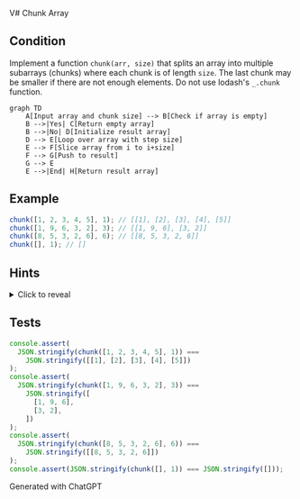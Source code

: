 V# Chunk Array

## Condition

Implement a function `chunk(arr, size)` that splits an array into multiple subarrays (chunks) where each chunk is of length `size`. The last chunk may be smaller if there are not enough elements. Do not use lodash's `_.chunk` function.

```mermaid
graph TD
    A[Input array and chunk size] --> B[Check if array is empty]
    B -->|Yes| C[Return empty array]
    B -->|No| D[Initialize result array]
    D --> E[Loop over array with step size]
    E --> F[Slice array from i to i+size]
    F --> G[Push to result]
    G --> E
    E -->|End| H[Return result array]
```

## Example

```javascript
chunk([1, 2, 3, 4, 5], 1); // [[1], [2], [3], [4], [5]]
chunk([1, 9, 6, 3, 2], 3); // [[1, 9, 6], [3, 2]]
chunk([8, 5, 3, 2, 6], 6); // [[8, 5, 3, 2, 6]]
chunk([], 1); // []
```

## Hints

<details>
<summary>Click to reveal</summary>

1. Use a loop with `i += size` to move by chunks.
2. Inside the loop, use `arr.slice(i, i + size)` to get a subarray.
3. Push each subarray to a `result` array.
4. Return `result` at the end.
5. Edge case: if the input array is empty, return `[]`.

</details>

## Tests

```javascript
console.assert(
  JSON.stringify(chunk([1, 2, 3, 4, 5], 1)) ===
    JSON.stringify([[1], [2], [3], [4], [5]])
);
console.assert(
  JSON.stringify(chunk([1, 9, 6, 3, 2], 3)) ===
    JSON.stringify([
      [1, 9, 6],
      [3, 2],
    ])
);
console.assert(
  JSON.stringify(chunk([8, 5, 3, 2, 6], 6)) ===
    JSON.stringify([[8, 5, 3, 2, 6]])
);
console.assert(JSON.stringify(chunk([], 1)) === JSON.stringify([]));
```

Generated with ChatGPT
